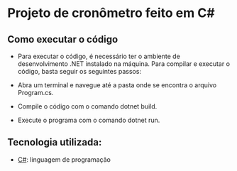 # Projeto de cronômetro feito em C#

## Como executar o código
* Para executar o código, é necessário ter o ambiente de desenvolvimento .NET instalado na máquina. Para compilar e executar o código, basta seguir os seguintes passos:

* Abra um terminal e navegue até a pasta onde se encontra o arquivo Program.cs.
* Compile o código com o comando dotnet build.
* Execute o programa com o comando dotnet run.

## Tecnologia utilizada:

* [C#](https://docs.microsoft.com/pt-br/dotnet/csharp/): linguagem de programação
